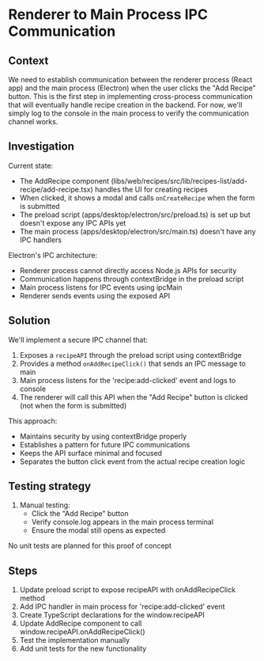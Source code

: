 # Renderer to Main Process IPC Communication

## Context

We need to establish communication between the renderer process (React app) and the main process (Electron) when the user clicks the "Add Recipe" button. This is the first step in implementing cross-process communication that will eventually handle recipe creation in the backend. For now, we'll simply log to the console in the main process to verify the communication channel works.

## Investigation

Current state:
- The AddRecipe component (libs/web/recipes/src/lib/recipes-list/add-recipe/add-recipe.tsx) handles the UI for creating recipes
- When clicked, it shows a modal and calls `onCreateRecipe` when the form is submitted
- The preload script (apps/desktop/electron/src/preload.ts) is set up but doesn't expose any IPC APIs yet
- The main process (apps/desktop/electron/src/main.ts) doesn't have any IPC handlers

Electron's IPC architecture:
- Renderer process cannot directly access Node.js APIs for security
- Communication happens through contextBridge in the preload script
- Main process listens for IPC events using ipcMain
- Renderer sends events using the exposed API

## Solution

We'll implement a secure IPC channel that:
1. Exposes a `recipeAPI` through the preload script using contextBridge
2. Provides a method `onAddRecipeClick()` that sends an IPC message to main
3. Main process listens for the 'recipe:add-clicked' event and logs to console
4. The renderer will call this API when the "Add Recipe" button is clicked (not when the form is submitted)

This approach:
- Maintains security by using contextBridge properly
- Establishes a pattern for future IPC communications
- Keeps the API surface minimal and focused
- Separates the button click event from the actual recipe creation logic

## Testing strategy

1. Manual testing:
   - Click the "Add Recipe" button
   - Verify console.log appears in the main process terminal
   - Ensure the modal still opens as expected

No unit tests are planned for this proof of concept

## Steps

1. Update preload script to expose recipeAPI with onAddRecipeClick method
2. Add IPC handler in main process for 'recipe:add-clicked' event
3. Create TypeScript declarations for the window.recipeAPI
4. Update AddRecipe component to call window.recipeAPI.onAddRecipeClick()
5. Test the implementation manually
6. Add unit tests for the new functionality